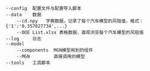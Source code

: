    --config  配置文件与配置导入脚本
    --data    数据
        --cd.npy   字典数据，记录了每个汽车模型的风阻值，格式：{'1':'0.357827734',...}
        --DOE List.xlsx 表格数据，直观浏览每个汽车模型的风阻值
    --log     日志
    --model
        --components  MGN模型用到的组件
        --MGN         直接调用的模型
    --tools   工具脚本

